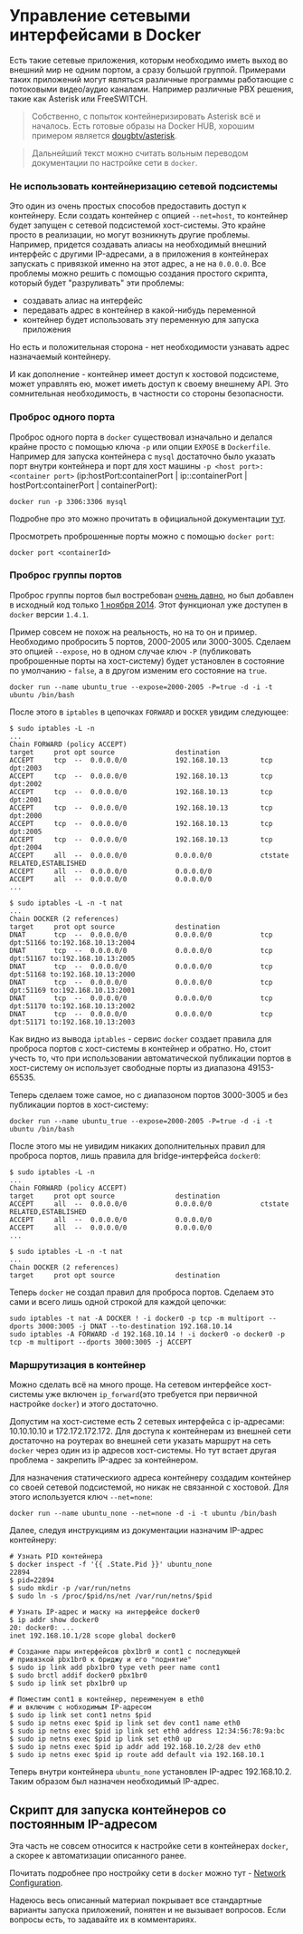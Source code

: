 # Управление сетевыми интерфейсами в Docker

Есть такие сетевые приложения, которым необходимо иметь выход во внешний мир не одним портом, а сразу большой группой. Примерами таких приложений могут являться различные программы работающие с потоковыми видео/аудио каналами. Например различные PBX решения, такие как Asterisk или FreeSWITCH.

> Собственно, с попыток контейнеризировать Asterisk всё и началось. Есть готовые образы на Docker HUB, хорошим примером является [dougbtv/asterisk](https://registry.hub.docker.com/u/dougbtv/asterisk/).

> Дальнейший текст можно считать вольным переводом документации по настройке сети в `docker`.

### Не использовать контейнеризацию сетевой подсистемы

Это один из очень простых способов предоставить доступ к контейнеру. Если создать контейнер с опцией `--net=host`, то контейнер будет запущен с сетевой подсистемой хост-системы. Это крайне просто в реализации, но могут возникнуть другие проблемы. Например, придется создавать алиасы на необходимый внешний интерфейс с другими IP-адресами, а в приложения в контейнерах запускать с привязкой именно на этот адрес, а не на `0.0.0.0`. Все проблемы можно решить с помощью создания простого скрипта, который будет "разруливать" эти проблемы:
* создавать алиас на интерфейс
* передавать адрес в контейнер в какой-нибудь переменной
* контейнер будет использовать эту переменную для запуска приложения

Но есть и положительная сторона - нет необходимости узнавать адрес назначаемый контейнеру.

И как дополнение - контейнер имеет доступ к хостовой подсистеме, может управлять ею, может иметь доступ к своему внешнему API. Это сомнительная необходимость, в частности со стороны безопасности.

### Проброс одного порта

Проброс одного порта в `docker` существовал изначально и делался крайне просто с помощью ключа `-p` или опции `EXPOSE` в `Dockerfile`. Например для запуска контейнера с `mysql` достаточно было указать порт внутри контейнера и порт для хост машины `-p <host port>:<container port>` (ip:hostPort:containerPort | ip::containerPort | hostPort:containerPort | containerPort):

    docker run -p 3306:3306 mysql

Подробне про это можно прочитать в официальной документации [тут](https://docs.docker.com/userguide/dockerlinks/#network-port-mapping-refresher).

Просмотреть проброшенные порты можно с помощью `docker port`:

    docker port <containerId>

### Проброс группы портов

Проброс группы портов был востребован [очень давно](https://github.com/docker/docker/issues/1834), но был добавлен в исходный код только [1 ноября 2014](https://github.com/docker/docker/commit/92bb49720199918b808bcb7544b69f16e3d45c49). Этот функционал уже доступен в `docker` версии `1.4.1`.

Пример совсем не похож на реальность, но на то он и пример. Необходимо пробросить 5 портов, 2000-2005 или 3000-3005. Сделаем это опцией `--expose`, но в одном случае ключ `-P` (публиковать проброшенные порты на хост-систему) будет установлен в состояние по умолчанию - `false`, а в другом изменим его состояние на `true`.

    docker run --name ubuntu_true --expose=2000-2005 -P=true -d -i -t ubuntu /bin/bash

После этого в `iptables` в цепочках `FORWARD` и `DOCKER` увидим следующее:

    $ sudo iptables -L -n
    ...
    Chain FORWARD (policy ACCEPT)
    target     prot opt source               destination
    ACCEPT     tcp  --  0.0.0.0/0            192.168.10.13        tcp dpt:2003
    ACCEPT     tcp  --  0.0.0.0/0            192.168.10.13        tcp dpt:2002
    ACCEPT     tcp  --  0.0.0.0/0            192.168.10.13        tcp dpt:2001
    ACCEPT     tcp  --  0.0.0.0/0            192.168.10.13        tcp dpt:2000
    ACCEPT     tcp  --  0.0.0.0/0            192.168.10.13        tcp dpt:2005
    ACCEPT     tcp  --  0.0.0.0/0            192.168.10.13        tcp dpt:2004
    ACCEPT     all  --  0.0.0.0/0            0.0.0.0/0            ctstate RELATED,ESTABLISHED
    ACCEPT     all  --  0.0.0.0/0            0.0.0.0/0
    ACCEPT     all  --  0.0.0.0/0            0.0.0.0/0
    ...

    $ sudo iptables -L -n -t nat
    ...
    Chain DOCKER (2 references)
    target     prot opt source               destination
    DNAT       tcp  --  0.0.0.0/0            0.0.0.0/0            tcp dpt:51166 to:192.168.10.13:2004
    DNAT       tcp  --  0.0.0.0/0            0.0.0.0/0            tcp dpt:51167 to:192.168.10.13:2005
    DNAT       tcp  --  0.0.0.0/0            0.0.0.0/0            tcp dpt:51168 to:192.168.10.13:2000
    DNAT       tcp  --  0.0.0.0/0            0.0.0.0/0            tcp dpt:51169 to:192.168.10.13:2001
    DNAT       tcp  --  0.0.0.0/0            0.0.0.0/0            tcp dpt:51170 to:192.168.10.13:2002
    DNAT       tcp  --  0.0.0.0/0            0.0.0.0/0            tcp dpt:51171 to:192.168.10.13:2003

Как видно из вывода `iptables` - сервис `docker` создает правила для проброса портов с хост-системы в контейнер и обратно. Но, стоит учесть то, что при использовании автоматической публикации портов в хост-систему он использует свободные порты из диапазона 49153-65535.

Теперь сделаем тоже самое, но с диапазоном портов 3000-3005 и без публикации портов в хост-систему:

    docker run --name ubuntu_true --expose=2000-2005 -P=true -d -i -t ubuntu /bin/bash

После этого мы не уивидим никаких дополнительных правил для проброса портов, лишь правила для bridge-интерфейса `docker0`:

    $ sudo iptables -L -n
    ...
    Chain FORWARD (policy ACCEPT)
    target     prot opt source               destination
    ACCEPT     all  --  0.0.0.0/0            0.0.0.0/0            ctstate RELATED,ESTABLISHED
    ACCEPT     all  --  0.0.0.0/0            0.0.0.0/0
    ACCEPT     all  --  0.0.0.0/0            0.0.0.0/0
    ...

    $ sudo iptables -L -n -t nat
    ...
    Chain DOCKER (2 references)
    target     prot opt source               destination

Теперь `docker` не создал правил для проброса портов. Сделаем это сами и всего лишь одной строкой для каждой цепочки:

    sudo iptables -t nat -A DOCKER ! -i docker0 -p tcp -m multiport --dports 3000:3005 -j DNAT --to-destination 192.168.10.14
    sudo iptables -A FORWARD -d 192.168.10.14 ! -i docker0 -o docker0 -p tcp -m multiport --dports 3000:3005 -j ACCEPT

### Маршрутизация в контейнер

Можно сделать всё на много проще. На сетевом интерфейсе хост-системы уже включен `ip_forward`(это требуется при первичной настройке `docker`) и этого достаточно.

Допустим на хост-системе есть 2 сетевых интерфейса с ip-адресами: 10.10.10.10 и 172.172.172.172. Для доступа к контейнерам из внешней сети достаточно на роутерах во внешней сети указать маршрут на сеть `docker` через один из ip адресов хост-системы. Но тут встает другая проблема - закрепить IP-адрес за контейнером.

Для назначения статическиого адреса контейнеру создадим контейнер со своей сетевой подсистемой, но никак не связанной с хостовой. Для этого используется ключ `--net=none`:

    docker run --name ubuntu_none --net=none -d -i -t ubuntu /bin/bash

Далее, следуя инструкциям из документации назначим IP-адрес контейнеру:

    # Узнать PID контейнера
    $ docker inspect -f '{{ .State.Pid }}' ubuntu_none
    22894
    $ pid=22894
    $ sudo mkdir -p /var/run/netns
    $ sudo ln -s /proc/$pid/ns/net /var/run/netns/$pid

    # Узнать IP-адрес и маску на интерфейсе docker0
    $ ip addr show docker0
    20: docker0: ...
    inet 192.168.10.1/28 scope global docker0

    # Создание пары интерфейсов pbx1br0 и cont1 с последующей
    # привязкой pbx1br0 к бриджу и его "поднятие"
    $ sudo ip link add pbx1br0 type veth peer name cont1
    $ sudo brctl addif docker0 pbx1br0
    $ sudo ip link set pbx1br0 up

    # Поместим cont1 в контейнер, переименуем в eth0
    # и включим с нобходимым IP-адресом
    $ sudo ip link set cont1 netns $pid
    $ sudo ip netns exec $pid ip link set dev cont1 name eth0
    $ sudo ip netns exec $pid ip link set eth0 address 12:34:56:78:9a:bc
    $ sudo ip netns exec $pid ip link set eth0 up
    $ sudo ip netns exec $pid ip addr add 192.168.10.2/28 dev eth0
    $ sudo ip netns exec $pid ip route add default via 192.168.10.1

Теперь внутри контейнера `ubuntu_none` установлен IP-адрес 192.168.10.2. Таким образом был назначен необходимый IP-адрес.

## Скрипт для запуска контейнеров со постоянным IP-адресом

Эта часть не совсем относится к настройке сети в контейнерах `docker`, а скорее к автоматизации описанного ранее.

<script src="https://gist.github.com/sattellite/561f85286478954c3a53.js"></script>

Почитать подробнее про ностройку сети в `docker` можно тут - [Network Configuration](https://docs.docker.com/articles/networking/).

Надеюсь весь описанный материал покрывает все стандартные варианты запуска приложений, понятен и не вызывает вопросов. Если вопросы есть, то задавайте их в комментариях.


